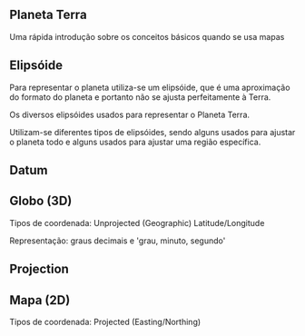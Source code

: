 

## Planeta Terra

Uma rápida introdução sobre os conceitos básicos quando se usa mapas

## Elipsóide

Para representar o planeta utiliza-se um elipsóide, que é uma aproximação do formato do planeta e portanto não se ajusta perfeitamente à Terra.

Os diversos elipsóides usados para representar o Planeta Terra.

Utilizam-se diferentes tipos de elipsóides, sendo alguns usados para ajustar o planeta todo e alguns usados para ajustar uma região específica.

## Datum

## Globo (3D)

Tipos de coordenada: Unprojected (Geographic) Latitude/Longitude

Representação: graus decimais e 'grau, minuto, segundo'

## Projection

## Mapa (2D)

Tipos de coordenada: Projected (Easting/Northing)
